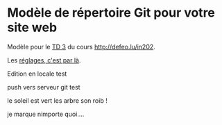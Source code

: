 # Modèle de répertoire Git pour votre site web

Modèle pour le [TD 3](http://defeo.lu/in202/tutorials/tutorial3) du
cours <http://defeo.lu/in202>.

Les [réglages, c'est par là](../../settings).

Edition en locale test

push vers serveur git test





le soleil est vert les arbre son roib !
 
 
 je marque nimporte quoi....
